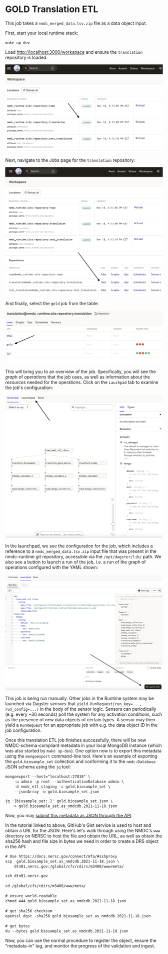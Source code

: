 # GOLD Translation ETL


This job takes a `nmdc_merged_data.tsv.zip` file as a data object input.

First, start your local runtime stack:

```
make up-dev
```

Load <http://localhost:3000/workspace> and ensure the `translation` repository is loaded:

![dagster-workspace-repo-loaded](../../img/dagster-workspace-repo-loaded.png)


Next, navigate to the Jobs page for the `translation` repository:

![dagster-translation-repo-jobs](../../img/dagster-translation-repo-jobs.png)

And finally, select the `gold` job from the table:

![dagster-translation-gold-job](../../img/dagster-translation-gold-job.png)

This will bring you to an overview of the job. Specifically, you will see the *graph* of
*operations* that the job uses, as well as information about the *resources* needed for the
operations. Click on the `Lauchpad` tab to examine the job's configuration:

![dagster-translation-gold-overview](../../img/dagster-translation-gold-overview.png)

In the launchpad, we see the configuration for the job, which includes a reference to a
`nmdc_merged_data.tsv.zip` input file that was present in the nmdc-runtime git repository,
accessible via the `/opt/dagster/lib/` path. We also see a button to launch a run of the job, i.e. a
run of the graph of operations configured with the YAML shown:

![dagster-translation-gold-launchpad](../../img/dagster-translation-gold-launchpad.png)

This job is being run manually. Other jobs in the Runtime system may be launched via Dagster
*sensors* that `yield RunRequest(run_key=..., run_config=...)` in the body of the sensor logic.
Sensors can periodically (e.g. every ~30 seconds) poll the system for any activation conditions,
such as the presence of new data objects of certain types. A sensor may then yield a `RunRequest`
for an appropriate job with e.g. the data object ID in the job configuration.

Once this translation ETL job finishes successfully, there will be new NMDC-schema-compliant
metadata in your local MongoDB instance (which was also started by `make up-dev`). One option now is
to export this metadata using the `mongoexport` command-line tool. Here's an example of exporting
the `gold.biosample_set` collection and conforming it to the `nmdc:Database` JSON schema using the
`jq` tool:

```
mongoexport --host="localhost:27018" \
    -u admin -p root --authenticationDatabase admin \
    -d nmdc_etl_staging -c gold.biosample_set \
    --jsonArray -o gold.biosample_set.json
```
```
jq '{biosample_set:.}' gold.biosample_set.json \
    > gold.biosample_set.as_nmdcdb.2021-11-18.json
```

Now, you may [submit this metadata as JSON through the API](../../tutorials/metadata-in.md).

In the tutorial linked to above, GitHub's Gist service is used to host and obtain a URL for the
JSON. Here's let's walk through using the NMDC's `www` directory on NERSC to host the file and
obtain the URL, as well as obtain the sha256 hash and file size in bytes we need in order to create
a DRS object in the API:

```
# Use https://docs.nersc.gov/connect/mfa/#sshproxy
scp  gold.biosample_set.as_nmdcdb.2021-11-18.json \
    dtn01.nersc.gov:/global/cfs/cdirs/m3408/www/meta/
```
```
ssh dtn01.nersc.gov

cd /global/cfs/cdirs/m3408/www/meta/

# ensure world-readable
chmod 444 gold.biosample_set.as_nmdcdb.2021-11-18.json

# get sha256 checksum
openssl dgst -sha256 gold.biosample_set.as_nmdcdb.2021-11-18.json

# get bytes
du --bytes gold.biosample_set.as_nmdcdb.2021-11-18.json
```

Now, you can use the normal procedure to register the object, ensure the "metadata-in" tag, and
monitor the progress of the validation and ingest.